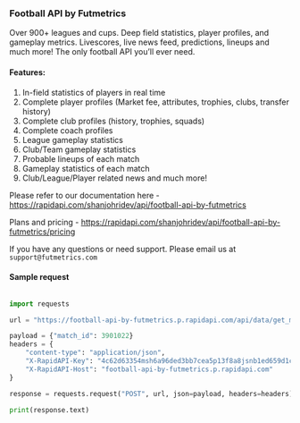 ### Football API by Futmetrics

Over 900+ leagues and cups. Deep field statistics, player profiles, and gameplay metrics. Livescores, live news feed, predictions, lineups and much more! The only football API you’ll ever need.

#### Features:

1. In-field statistics of players in real time
2. Complete player profiles (Market fee, attributes, trophies, clubs, transfer history)
3. Complete club profiles (history, trophies, squads)
4. Complete coach profiles
5. League gameplay statistics
7. Club/Team gameplay statistics
8. Probable lineups of each match
9. Gameplay statistics of each match
10. Club/League/Player related news and much more!


Please refer to our documentation here - https://rapidapi.com/shanjohridev/api/football-api-by-futmetrics

Plans and pricing - https://rapidapi.com/shanjohridev/api/football-api-by-futmetrics/pricing

If you have any questions or need support. Please email us at   `support@futmetrics.com`



#### Sample request

```python

import requests

url = "https://football-api-by-futmetrics.p.rapidapi.com/api/data/get_match_stats"

payload = {"match_id": 3901022}
headers = {
	"content-type": "application/json",
	"X-RapidAPI-Key": "4c62d63354msh6a96ded3bb7cea5p13f8a8jsnb1ed659d1cb3",
	"X-RapidAPI-Host": "football-api-by-futmetrics.p.rapidapi.com"
}

response = requests.request("POST", url, json=payload, headers=headers)

print(response.text)
```


